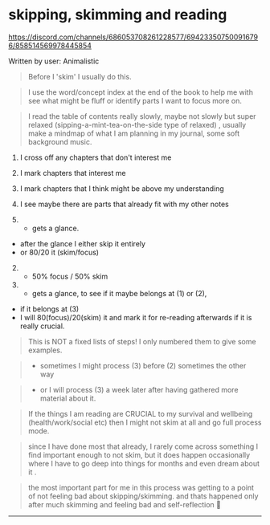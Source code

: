 # skipping, skimming and reading

https://discord.com/channels/686053708261228577/694233507500916796/858514569978445854

Written by user: Animalistic

> Before I 'skim' I usually do this.

> I use the word/concept index at the end of the book to help me with see what might be fluff or identify parts I want to focus more on.

> I read the table of contents really slowly, maybe not slowly but super relaxed (sipping-a-mint-tea-on-the-side type of relaxed) , usually make a mindmap of what I am planning in my journal, some soft background music.

1. I cross off any chapters that don't interest me
2. I mark chapters that interest me
3. I mark chapters that I think might be above my understanding
4. I see maybe there are parts that already fit with my other notes

1. - gets a glance. 
- after the glance I either skip it entirely 
- or 80/20 it (skim/focus)

2. - 50% focus / 50% skim

3. - gets a glance, to see if it maybe belongs at (1) or (2), 
- if it belongs at  (3)
- I will 80(focus)/20(skim) it and mark it for re-reading afterwards if it is really crucial.

> This is NOT a fixed lists of steps! I only numbered them to give some examples.

> - sometimes I might process (3) before (2) sometimes the other way 

> - or I will process (3) a week later after having gathered more material about it.

> If the things I am reading are CRUCIAL to my survival and wellbeing (health/work/social etc) then I might not skim at all and go full process mode.

> since I have done most that already, I rarely come across something I find important enough to not skim, but it does happen occasionally where I have to go deep into things for months and even dream about it .

> the most important part for me in this process was getting to a point of not feeling bad about skipping/skimming. and thats happened only after much skimming and feeling bad and self-reflection 🤣
 
---
 